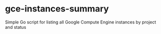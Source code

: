 # gce-instances-summary
Simple Go script for listing all Google Compute Engine instances by project and status
